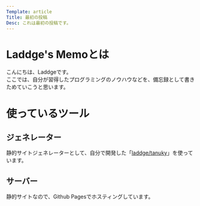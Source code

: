 ```yaml
---
Template: article
Title: 最初の投稿
Desc: これは最初の投稿です。
---
```


# Laddge's Memoとは
こんにちは、Laddgeです。  
ここでは、自分が習得したプログラミングのノウハウなどを、備忘録として書きためていこうと思います。

# 使っているツール
## ジェネレーター
静的サイトジェネレーターとして、自分で開発した「[laddge/tanuky](https://github.com/laddge/tanuky)」を使っています。

## サーバー
静的サイトなので、Github Pagesでホスティングしています。
